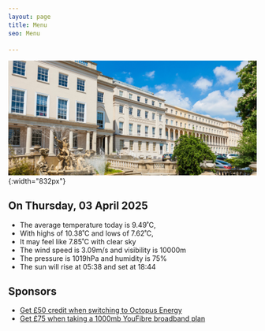 ```yaml
---
layout: page
title: Menu
seo: Menu

---
```


![Logo](/images/logo.jpg){:width="832px"}

<!-- weather_marker starts -->
## On Thursday, 03 April 2025

- The average temperature today is 9.49˚C,
- With highs of 10.38˚C and lows of 7.62˚C,
- It may feel like 7.85˚C with clear sky
- The wind speed is 3.09m/s and visibility is 10000m
- The pressure is 1019hPa and humidity is 75%
- The sun will rise at 05:38 and set at 18:44

<!-- weather_marker ends -->

## Sponsors

- [Get £50 credit when switching to Octopus Energy](https://bit.ly/3oD1nnS)
- [Get £75 when taking a 1000mb YouFibre broadband plan](https://aklam.io/91zWhU?)



